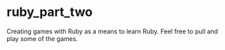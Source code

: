 # ruby_part_two


Creating games with Ruby as a means to learn Ruby. Feel free to pull and play some of the games.
